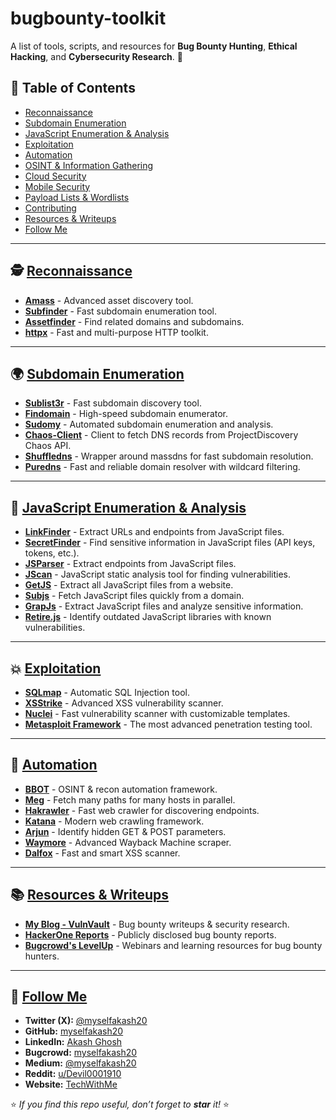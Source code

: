 # bugbounty-toolkit

A  list of  tools, scripts, and resources for **Bug Bounty Hunting**, **Ethical Hacking**, and **Cybersecurity Research**. 🚀

## 🌟 Table of Contents
- [Reconnaissance](#reconnaissance)
- [Subdomain Enumeration](#subdomain-enumeration)
- [JavaScript Enumeration & Analysis](#javascript-enumeration--analysis)
- [Exploitation](#exploitation)
- [Automation](#automation)
- [OSINT & Information Gathering](#osint--information-gathering)
- [Cloud Security](#cloud-security)
- [Mobile Security](#mobile-security)
- [Payload Lists & Wordlists](#payload-lists--wordlists)
- [Contributing](#contributing)
- [Resources & Writeups](#resources--writeups)
- [Follow Me](#follow-me)

---

## 🕵️ [Reconnaissance](#reconnaissance)
- **[Amass](https://github.com/OWASP/Amass)** - Advanced asset discovery tool.
- **[Subfinder](https://github.com/projectdiscovery/subfinder)** - Fast subdomain enumeration tool.
- **[Assetfinder](https://github.com/tomnomnom/assetfinder)** - Find related domains and subdomains.
- **[httpx](https://github.com/projectdiscovery/httpx)** - Fast and multi-purpose HTTP toolkit.

---

## 🌍 [Subdomain Enumeration](#subdomain-enumeration)
- **[Sublist3r](https://github.com/aboul3la/Sublist3r)** - Fast subdomain discovery tool.
- **[Findomain](https://github.com/Findomain/Findomain)** - High-speed subdomain enumerator.
- **[Sudomy](https://github.com/screetsec/Sudomy)** - Automated subdomain enumeration and analysis.
- **[Chaos-Client](https://github.com/projectdiscovery/chaos-client)** - Client to fetch DNS records from ProjectDiscovery Chaos API.
- **[Shuffledns](https://github.com/projectdiscovery/shuffledns)** - Wrapper around massdns for fast subdomain resolution.
- **[Puredns](https://github.com/d3mondev/puredns)** - Fast and reliable domain resolver with wildcard filtering.

---

## 📝 [JavaScript Enumeration & Analysis](#javascript-enumeration--analysis)
- **[LinkFinder](https://github.com/GerbenJavado/LinkFinder)** - Extract URLs and endpoints from JavaScript files.
- **[SecretFinder](https://github.com/m4ll0k/SecretFinder)** - Find sensitive information in JavaScript files (API keys, tokens, etc.).
- **[JSParser](https://github.com/nahamsec/JSParser)** - Extract endpoints from JavaScript files.
- **[JScan](https://github.com/0x48piraj/JScan)** - JavaScript static analysis tool for finding vulnerabilities.
- **[GetJS](https://github.com/003random/getJS)** - Extract all JavaScript files from a website.
- **[Subjs](https://github.com/lc/subjs)** - Fetch JavaScript files quickly from a domain.
- **[GrapJs](https://github.com/hahwul/GrabJS)** - Extract JavaScript files and analyze sensitive information.
- **[Retire.js](https://github.com/RetireJS/retire.js)** - Identify outdated JavaScript libraries with known vulnerabilities.

---

## 💥 [Exploitation](#exploitation)
- **[SQLmap](https://github.com/sqlmapproject/sqlmap)** - Automatic SQL Injection tool.
- **[XSStrike](https://github.com/s0md3v/XSStrike)** - Advanced XSS vulnerability scanner.
- **[Nuclei](https://github.com/projectdiscovery/nuclei)** - Fast vulnerability scanner with customizable templates.
- **[Metasploit Framework](https://github.com/rapid7/metasploit-framework)** - The most advanced penetration testing tool.

---

## 🤖 [Automation](#automation)
- **[BBOT](https://github.com/blacklanternsecurity/bbot)** - OSINT & recon automation framework.
- **[Meg](https://github.com/tomnomnom/meg)** - Fetch many paths for many hosts in parallel.
- **[Hakrawler](https://github.com/hakluke/hakrawler)** - Fast web crawler for discovering endpoints.
- **[Katana](https://github.com/projectdiscovery/katana)** - Modern web crawling framework.
- **[Arjun](https://github.com/s0md3v/Arjun)** - Identify hidden GET & POST parameters.
- **[Waymore](https://github.com/xnl-h4ck3r/waymore)** - Advanced Wayback Machine scraper.
- **[Dalfox](https://github.com/hahwul/dalfox)** - Fast and smart XSS scanner.

---

## 📚 [Resources & Writeups](#resources--writeups)
- **[My Blog - VulnVault](https://vulnvault.info)** - Bug bounty writeups & security research.
- **[HackerOne Reports](https://hackerone.com/reports)** - Publicly disclosed bug bounty reports.
- **[Bugcrowd's LevelUp](https://www.bugcrowd.com/resources/levelup/)** - Webinars and learning resources for bug bounty hunters.

---

## 📢 [Follow Me](#follow-me)
- **Twitter (X):** [@myselfakash20](https://x.com/myselfakash20)
- **GitHub:** [myselfakash20](https://github.com/myselfakash20)
- **LinkedIn:** [Akash Ghosh](https://www.linkedin.com/in/akash-ghosh-145bb61b5/)
- **Bugcrowd:** [myselfakash20](https://bugcrowd.com/myselfakash20)
- **Medium:** [@myselfakash20](https://medium.com/@myselfakash20)
- **Reddit:** [u/Devil0001910](https://www.reddit.com/user/Devil0001910)
- **Website:** [TechWithMe](https://techwithme.godaddysites.com)

⭐ *If you find this repo useful, don’t forget to **star** it!* ⭐

